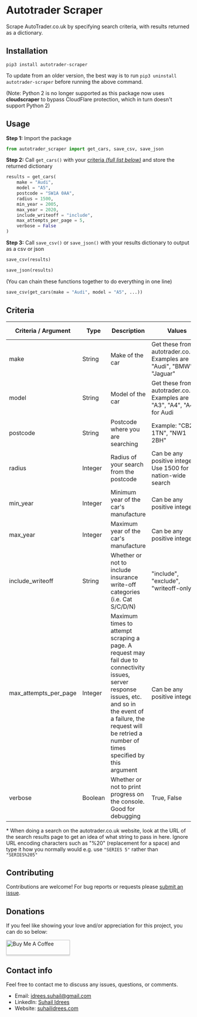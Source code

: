 # Autotrader Scraper
Scrape AutoTrader.co.uk by specifying search criteria, with results returned as a dictionary.


## Installation
   
```console
pip3 install autotrader-scraper
```

To update from an older version, the best way is to run `pip3 uninstall autotrader-scraper` before running the above command.

(Note: Python 2 is no longer supported as this package now uses **cloudscraper** to bypass CloudFlare protection, which in turn doesn't support Python 2)

## Usage

**Step 1:** Import the package

```python
from autotrader_scraper import get_cars, save_csv, save_json
```

**Step 2:** Call `get_cars()` with your [criteria _(full list below)_](#criteria) and store the returned dictionary

```python
results = get_cars(
    make = "Audi",
    model = "A5",
    postcode = "SW1A 0AA",
    radius = 1500,
    min_year = 2005,
    max_year = 2020,
    include_writeoff = "include",
    max_attempts_per_page = 5,
    verbose = False
)
```


**Step 3:** Call `save_csv()` or `save_json()` with your results dictionary to output as a csv or json

```python
save_csv(results)
```

```python
save_json(results)
```


(You can chain these functions together to do everything in one line)

```python
save_csv(get_cars(make = "Audi", model = "A5", ...))
```

## Criteria

| Criteria / Argument | Type | Description | Values | Default Value |
|-|-|-|-|-|
| make | String | Make of the car | Get these from autotrader.co.uk\*. Examples are "Audi", "BMW", "Jaguar" |"BMW"|
| model | String | Model of the car | Get these from autotrader.co.uk\*. Examples are "A3", "A4", "A4" for Audi |"5 SERIES"|
| postcode | String | Postcode where you are searching | Example: "CB2 1TN", "NW1 2BH" | "SW1A 0AA" |
| radius | Integer | Radius of your search from the postcode | Can be any positive integer. Use 1500 for nation-wide search | 1500 (i.e. nation-wide) |
| min_year | Integer | Minimum year of the car's manufacture | Can be any positive integer | 1995 |
| max_year | Integer | Maximum year of the car's manufacture | Can be any positive integer | 1995 |
| include_writeoff | String | Whether or not to include insurance write-off categories (i.e. Cat S/C/D/N) | "include", "exclude", "writeoff-only" | "include" |
| max_attempts_per_page | Integer | Maximum times to attempt scraping a page. A request may fail due to connectivity issues, server response issues, etc. and so in the event of a failure, the request will be retried a number of times specified by this argument | Can be any positive integer | 5 |
| verbose | Boolean | Whether or not to print progress on the console. Good for debugging | True, False | False |

\* When doing a search on the autotrader.co.uk website, look at the URL of the search results page to get an idea of what string to pass in here. Ignore URL encoding characters such as "%20" (replacement for a space) and type it how you normally would e.g. use `"SERIES 5"` rather than `"SERIES%205"`


## Contributing

Contributions are welcome!  For bug reports or requests please [submit an issue](https://github.com/suhailidrees/autotrader_scraper/issues).

## Donations

If you feel like showing your love and/or appreciation for this project, you can do so below:

<a href="https://buymeacoff.ee/suhailidrees" target="_blank"><img src="https://www.buymeacoffee.com/assets/img/custom_images/orange_img.png" alt="Buy Me A Coffee" style="height: 41px !important;width: 174px !important;box-shadow: 0px 3px 2px 0px rgba(190, 190, 190, 0.5) !important;-webkit-box-shadow: 0px 3px 2px 0px rgba(190, 190, 190, 0.5) !important;" ></a>

## Contact info

Feel free to contact me to discuss any issues, questions, or comments.

* Email: [idrees.suhail@gmail.com](mailto:idrees.suhail@gmail.com)
* LinkedIn: [Suhail Idrees](https://www.linkedin.com/in/suhail-idrees-926657a8/)
* Website: [suhailidrees.com](https://suhailidrees.com/?gh)
